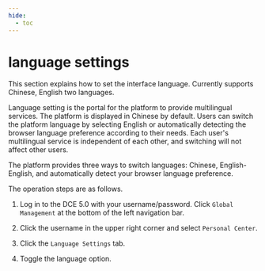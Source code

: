 ```yaml
---
hide:
  - toc
---
```


# language settings

This section explains how to set the interface language. Currently supports Chinese, English two languages.

Language setting is the portal for the platform to provide multilingual services. The platform is displayed in Chinese by default. Users can switch the platform language by selecting English or automatically detecting the browser language preference according to their needs.
Each user's multilingual service is independent of each other, and switching will not affect other users.

The platform provides three ways to switch languages: Chinese, English-English, and automatically detect your browser language preference.

The operation steps are as follows.

1. Log in to the DCE 5.0 with your username/password. Click `Global Management` at the bottom of the left navigation bar.

    

2. Click the username in the upper right corner and select `Personal Center`.

    

3. Click the `Language Settings` tab.

    

4. Toggle the language option.

    